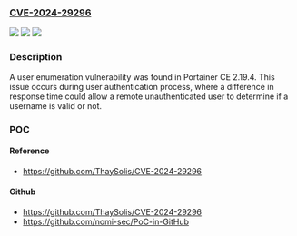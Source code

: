 ### [CVE-2024-29296](https://cve.mitre.org/cgi-bin/cvename.cgi?name=CVE-2024-29296)
![](https://img.shields.io/static/v1?label=Product&message=n%2Fa&color=blue)
![](https://img.shields.io/static/v1?label=Version&message=n%2Fa&color=blue)
![](https://img.shields.io/static/v1?label=Vulnerability&message=n%2Fa&color=brighgreen)

### Description

A user enumeration vulnerability was found in Portainer CE 2.19.4. This issue occurs during user authentication process, where a difference in response time could allow a remote unauthenticated user to determine if a username is valid or not.

### POC

#### Reference
- https://github.com/ThaySolis/CVE-2024-29296

#### Github
- https://github.com/ThaySolis/CVE-2024-29296
- https://github.com/nomi-sec/PoC-in-GitHub

